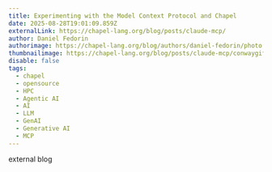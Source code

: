 ```yaml
---
title: Experimenting with the Model Context Protocol and Chapel
date: 2025-08-28T19:01:09.859Z
externalLink: https://chapel-lang.org/blog/posts/claude-mcp/
author: Daniel Fedorin
authorimage: https://chapel-lang.org/blog/authors/daniel-fedorin/photo.jpg
thumbnailimage: https://chapel-lang.org/blog/posts/claude-mcp/conwaygif.gif
disable: false
tags:
  - chapel
  - opensource
  - HPC
  - Agentic AI
  - AI
  - LLM
  - GenAI
  - Generative AI
  - MCP
---
```

external blog